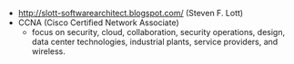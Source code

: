 - http://slott-softwarearchitect.blogspot.com/ (Steven F. Lott)
- CCNA (Cisco Certified Network Associate)
    - focus on security, cloud, collaboration, security operations, design, data center technologies, industrial plants, service providers, and wireless.
